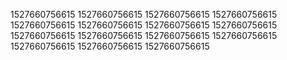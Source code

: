 1527660756615
1527660756615
1527660756615
1527660756615
1527660756615
1527660756615
1527660756615
1527660756615
1527660756615
1527660756615
1527660756615
1527660756615
1527660756615
1527660756615
1527660756615